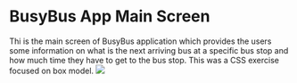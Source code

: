 # BusyBus App Main Screen  
Thi is the main screen of BusyBus application which provides the users some information on what is the next arriving bus at a specific bus stop and how much time they have to get to the bus stop. 
This was a CSS exercise focused on box model. 
![](https://github.com/Aidagorgani/challenge/blob/master/2.JPG) 

